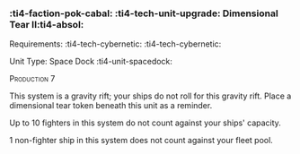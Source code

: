 ### :ti4-faction-pok-cabal: :ti4-tech-unit-upgrade: **Dimensional Tear II**:ti4-absol:

Requirements: :ti4-tech-cybernetic: :ti4-tech-cybernetic:

Unit Type: Space Dock :ti4-unit-spacedock:

<span style="font-variant:small-caps;">Production</span> 7

This system is a gravity rift; your ships do not roll for this gravity rift.
Place a dimensional tear token beneath this unit as a reminder.

Up to 10 fighters in this system do not count against your ships' capacity.

1 non-fighter ship in this system does not count against your fleet pool.
